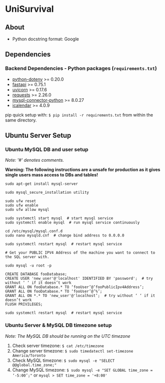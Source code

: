 # UniSurvival

## About

- Python docstring format: Google

## Dependencies

### Backend Dependencies - Python packages (`requirements.txt`)

- [python-dotenv](https://github.com/theskumar/python-dotenv) >= 0.20.0
- [fastapi](https://github.com/tiangolo/fastapi) >= 0.75.1
- [uvicorn](https://www.uvicorn.org/) >= 0.17.6
- [requests](https://docs.python-requests.org/en/latest/) >= 2.26.0
- [mysql-connector-python](https://dev.mysql.com/doc/connector-python/en/) >= 8.0.27
- [icalendar](https://github.com/collective/icalendar) >= 4.0.9

pip quick setup with: `$ pip install -r requirements.txt` from within the same directory.

## Ubuntu Server Setup

### Ubuntu MySQL DB and user setup

*Note: '#' denotes comments.*

**Warning: The following instructions are a unsafe for production as it gives single users mass access to DBs and
tables!**

```
sudo apt-get install mysql-server

sudo mysql_secure_installation utility

sudo ufw reset
sudo ufw enable
sudo ufw allow mysql

sudo systemctl start mysql  # start mysql service
sudo systemctl enable mysql  # run mysql service continuously

cd /etc/mysql/mysql.conf.d
sudo nano mysqld.cnf  # change bind address to 0.0.0.0

sudo systemctl restart mysql  # restart mysql service

# Get your PUBLIC IPV4 Address of the machine you want to connect to the SQL server with.

sudo mysql -u root -p

CREATE DATABASE fooDatabase;
CREATE USER 'new_user'@'localhost' IDENTIFIED BY 'password';  # try without ‘ ‘ if it doesn’t work
GRANT ALL ON fooDatabase.* TO ‘fooUser’@’fooPublicIpv4Address’; 
GRANT ALL ON fooDatabase.* TO ‘fooUser’@’%’; 
GRANT ALL ON *.* TO 'new_user'@'localhost’;  # try without ‘ ‘ if it doesn’t work
FLUSH PRIVILEGES;

sudo systemctl restart mysql  # restart mysql service
```

### Ubuntu Server & MySQL DB timezone setup

*Note: The MySQL DB should be running on the UTC timezone*

1. Check server timezone: `$ cat /etc/timezone`
2. Change server timezone: `$ sudo timedatectl set-timezone America/Toronto`
3. Check MySQL timezone: `$ sudo mysql -e "SELECT @@global.time_zone;"`
4. Change MySQL timezone: `$ sudo mysql -e "SET GLOBAL time_zone = ‘-5:00’;"` or `mysql > SET time_zone = '+8:00'`
